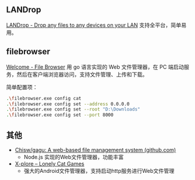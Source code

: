 ## LANDrop

[LANDrop - Drop any files to any devices on your LAN](https://landrop.app/)
支持全平台，简单易用。

## filebrowser

[Welcome - File Browser](https://filebrowser.org/)
用 go 语言实现的 Web 文件管理器，在 PC 端启动服务，然后在客户端浏览器访问，支持文件管理、上传和下载。

简单配置项：
```sh
.\filebrowser.exe config cat
.\filebrowser.exe config set --address 0.0.0.0
.\filebrowser.exe config set --root "D:\Downloads"
.\filebrowser.exe config set --port 8000
```

## 其他

- [Chisw/gagu: A web-based file management system (github.com)](https://github.com/Chisw/gagu)
	- Node.js 实现的Web文件管理器，功能丰富
- [X-plore – Lonely Cat Games](https://www.lonelycatgames.com/apps/xplore)
	- 强大的Android文件管理器，支持启动http服务进行Web文件管理